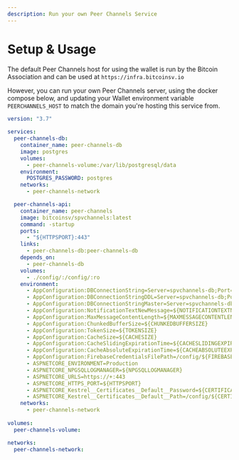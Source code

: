 ```yaml
---
description: Run your own Peer Channels Service
---
```


# Setup & Usage

The default Peer Channels host for using the wallet is run by the Bitcoin Association and can be used at `https://infra.bitcoinsv.io`

However, you can run your own Peer Channels server, using the docker compose below, and updating your Wallet environment variable `PEERCHANNELS_HOST` to match the domain you're hosting this service from.

```yaml
version: "3.7"
 
services:
  peer-channels-db:
    container_name: peer-channels-db
    image: postgres
    volumes:
      - peer-channels-volume:/var/lib/postgresql/data
    environment:
      POSTGRES_PASSWORD: postgres
    networks:
      - peer-channels-network

  peer-channels-api:
    container_name: peer-channels
    image: bitcoinsv/spvchannels:latest
    command: -startup
    ports:
      - "${HTTPSPORT}:443"
    links:
      - peer-channels-db:peer-channels-db
    depends_on:
      - peer-channels-db
    volumes:
      - ./config/:/config/:ro
    environment:
      - AppConfiguration:DBConnectionString=Server=spvchannels-db;Port=5432;User Id=channels;Password=channels;Database=channels;
      - AppConfiguration:DBConnectionStringDDL=Server=spvchannels-db;Port=5432;User Id=channelsddl;Password=channels;Database=channels;
      - AppConfiguration:DBConnectionStringMaster=Server=spvchannels-db;Port=5432;User Id=postgres;Password=postgres;Database=channels;
      - AppConfiguration:NotificationTextNewMessage=${NOTIFICATIONTEXTNEWMESSAGE}
      - AppConfiguration:MaxMessageContentLength=${MAXMESSAGECONTENTLENGTH}
      - AppConfiguration:ChunkedBufferSize=${CHUNKEDBUFFERSIZE}
      - AppConfiguration:TokenSize=${TOKENSIZE}
      - AppConfiguration:CacheSize=${CACHESIZE}
      - AppConfiguration:CacheSlidingExpirationTime=${CACHESLIDINGEXPIRATIONTIME}
      - AppConfiguration:CacheAbsoluteExpirationTime=${CACHEABSOLUTEEXPIRATIONTIME}
      - AppConfiguration:FirebaseCredentialsFilePath=/config/${FIREBASECREDENTIALSFILENAME}
      - ASPNETCORE_ENVIRONMENT=Production
      - ASPNETCORE_NPGSQLLOGMANAGER=${NPGSQLLOGMANAGER}
      - ASPNETCORE_URLS=https://+:443
      - ASPNETCORE_HTTPS_PORT=${HTTPSPORT}
      - ASPNETCORE_Kestrel__Certificates__Default__Password=${CERTIFICATESPASSWORD}
      - ASPNETCORE_Kestrel__Certificates__Default__Path=/config/${CERTIFICATEFILENAME}
    networks:
      - peer-channels-network
      
volumes:
  peer-channels-volume:

networks:
  peer-channels-network:
```

